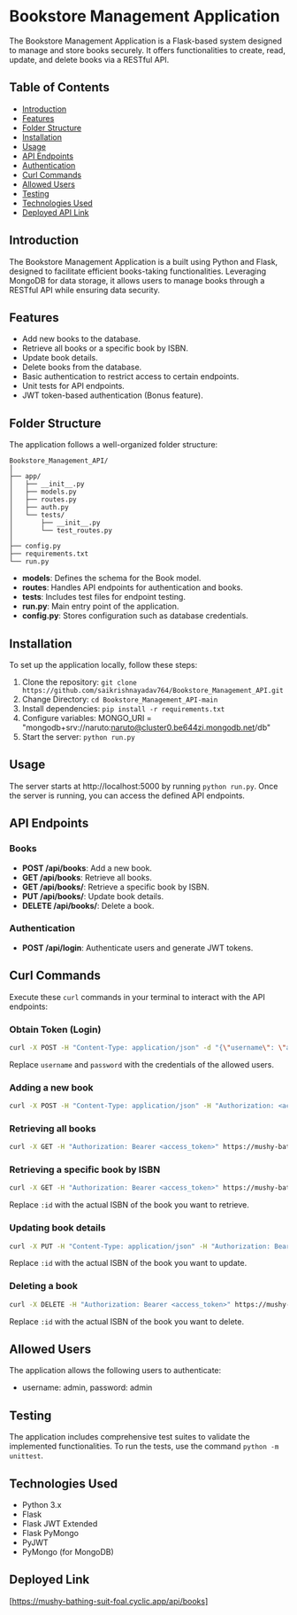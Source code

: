 # Bookstore Management Application

The Bookstore Management Application is a Flask-based system designed to manage and store books securely. It offers functionalities to create, read, update, and delete books via a RESTful API.

## Table of Contents

- [Introduction](#introduction)
- [Features](#features)
- [Folder Structure](#folder-structure)
- [Installation](#installation)
- [Usage](#usage)
- [API Endpoints](#api-endpoints)
- [Authentication](#authentication)
- [Curl Commands](#curl-commands)
- [Allowed Users](#allowed-users)
- [Testing](#testing)
- [Technologies Used](#technologies-used)
- [Deployed API Link](#Deployed-Link)

## Introduction

The Bookstore Management Application is a built using Python and Flask, designed to facilitate efficient books-taking functionalities. Leveraging MongoDB for data storage, it allows users to manage books through a RESTful API while ensuring data security.

## Features

- Add new books to the database.
- Retrieve all books or a specific book by ISBN.
- Update book details.
- Delete books from the database.
- Basic authentication to restrict access to certain endpoints.
- Unit tests for API endpoints.
- JWT token-based authentication (Bonus feature).

## Folder Structure

The application follows a well-organized folder structure:

```
Bookstore_Management_API/
│
├── app/
│   ├── __init__.py
│   ├── models.py
│   ├── routes.py
│   ├── auth.py
│   └── tests/
│       ├── __init__.py
│       └── test_routes.py
│
├── config.py
├── requirements.txt
└── run.py
```

- **models**: Defines the schema for the Book model.
- **routes**: Handles API endpoints for authentication and books.
- **tests**: Includes test files for endpoint testing.
- **run.py**: Main entry point of the application.
- **config.py**: Stores configuration such as database credentials.

## Installation

To set up the application locally, follow these steps:

1. Clone the repository: `git clone https://github.com/saikrishnayadav764/Bookstore_Management_API.git`
2. Change Directory: `cd Bookstore_Management_API-main`
3. Install dependencies: `pip install -r requirements.txt`
4. Configure variables: MONGO_URI = "mongodb+srv://naruto:naruto@cluster0.be644zi.mongodb.net/db"
5. Start the server: `python run.py`

## Usage

The server starts at http://localhost:5000 by running `python run.py`. Once the server is running, you can access the defined API endpoints.

## API Endpoints

### Books

- **POST /api/books**: Add a new book.
- **GET /api/books**: Retrieve all books.
- **GET /api/books/<ISBN>**: Retrieve a specific book by ISBN.
- **PUT /api/books/<ISBN>**: Update book details.
- **DELETE /api/books/<ISBN>**: Delete a book.

### Authentication

- **POST /api/login**: Authenticate users and generate JWT tokens.

## Curl Commands

Execute these `curl` commands in your terminal to interact with the API endpoints:

### Obtain Token (Login)

```bash
curl -X POST -H "Content-Type: application/json" -d "{\"username\": \"admin\", \"password\": \"admin\"}" https://mushy-bathing-suit-foal.cyclic.app/api/login
```

Replace `username` and `password` with the credentials of the allowed users.

### Adding a new book

```bash
curl -X POST -H "Content-Type: application/json" -H "Authorization: <access_token>" -d "{\"title\": \"Book Title\", \"author\": \"Author Name\", \"ISBN\": \"1234567890\", \"price\": 10.99, \"quantity\": 5}" https://mushy-bathing-suit-foal.cyclic.app/api/books
```

### Retrieving all books

```bash
curl -X GET -H "Authorization: Bearer <access_token>" https://mushy-bathing-suit-foal.cyclic.app/api/books
```

### Retrieving a specific book by ISBN

```bash
curl -X GET -H "Authorization: Bearer <access_token>" https://mushy-bathing-suit-foal.cyclic.app/api/books/:id
```

Replace `:id` with the actual ISBN of the book you want to retrieve.

### Updating book details

```bash
curl -X PUT -H "Content-Type: application/json" -H "Authorization: Bearer <access_token>" -d '{"title": "Updated Title", "author": "Updated Author", "price": 12.99, "quantity": 10}' https://mushy-bathing-suit-foal.cyclic.app/api/books/:id
```

Replace `:id` with the actual ISBN of the book you want to update.

### Deleting a book

```bash
curl -X DELETE -H "Authorization: Bearer <access_token>" https://mushy-bathing-suit-foal.cyclic.app/api/books/:id
```

Replace `:id` with the actual ISBN of the book you want to delete.

## Allowed Users

The application allows the following users to authenticate:

- username: admin, password: admin

## Testing

The application includes comprehensive test suites to validate the implemented functionalities. To run the tests, use the command `python -m unittest`.

## Technologies Used

- Python 3.x
- Flask
- Flask JWT Extended
- Flask PyMongo
- PyJWT
- PyMongo (for MongoDB)

## Deployed Link

[https://mushy-bathing-suit-foal.cyclic.app/api/books]

